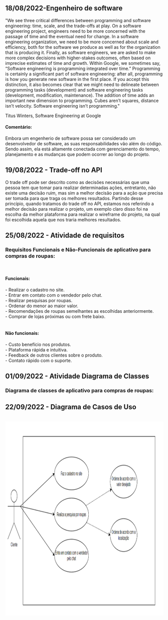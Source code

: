 ## 18/08/2022-Engenheiro de software
"We see three critical differences between programming and software engineering: time, scale, and the trade-offs at play. On a software engineering project, engineers need to be more concerned with the passage of time and the eventual need for change. In a software engineering organization, we need to be more concerned about scale and efficiency, both for the software we produce as well as for the organization that is producing it. Finally, as software engineers, we are asked to make more complex decisions with higher-stakes outcomes, often based on imprecise estimates of time and growth. Within Google, we sometimes say, “Software engineering is programming integrated over time.” Programming is certainly a significant part of software engineering: after all, programming is how you generate new software in the first place. If you accept this distinction, it also becomes clear that we might need to delineate between programming tasks (development) and software engineering tasks (development, modification, maintenance). The addition of time adds an important new dimension to programming. Cubes aren’t squares, distance isn’t velocity. Software engineering isn’t programming."

Titus Winters, Software Engineering at Google

<h4>Comentário: </h4>
Embora um engenherio de software possa ser considerado um desenvolvedor de software, as suas responsabilidades vão além do código. Sendo assim, ela está altamente conectada com gerenciamento do tempo, planejamento e as mudanças que podem ocorrer ao longo do projeto. <br>
 
## 19/08/2022 - Trade-off no API
O trade off pode ser descrito como as decisões necessárias que uma pessoa tem que tomar para realizar determinadas ações, entretanto, não existe uma decisão ruim, mas sim a melhor decisão para a ação que precisa ser tomada para que traga os melhores resultados. Partindo desse princípio, quando tratamos do trade off no API, estamos nos referindo a melhor decisão para realizar o projeto, um exemplo claro disso foi na escolha da melhor plataforma para realizar o wireframe do projeto, na qual foi escolhida aquela que nos traria melhores resultados.

## 25/08/2022 - Atividade de requisitos
<h3>Requisitos Funcionais e Não-Funcionais de aplicativo para compras de roupas: </h3>
<br>
<h4>Funcionais:</h4> 
- Realizar o cadastro no site.<br>
- Entrar em contato com o vendedor pelo chat.<br>
- Realizar pesquisas por roupas. <br>
- Ordenar do menor ao maior valor. <br>
- Recomendações de roupas semelhantes as escolhidas anteriormente. <br>
- Comprar de lojas próximas ou com frete baixo. <br>
<br>
<h4>Não funcionais:</h4> 
- Custo benefício nos produtos. <br>
- Plataforma rápida e intuitiva. <br>
- Feedback de outros clientes sobre o produto. <br>
- Contato rápido com o suporte. <br>

## 01/09/2022 - Atividade Diagrama de Classes
<h3>Diagrama de classes de aplicativo para compras de roupas: </h3>

## 22/09/2022 - Diagrama de Casos de Uso
<br>
<img align="center"src="Imagens/caso_de_uso.png" height= "618" width= "1150"/>

